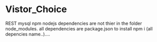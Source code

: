 # Vistor_Choice
REST mysql npm nodejs
dependencies are not thier in the folder node_modules.
all  dependencies are package.json to install npm i (all depencies name..)....
